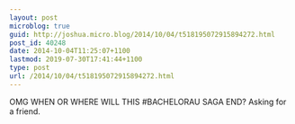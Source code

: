 ```yaml
---
layout: post
microblog: true
guid: http://joshua.micro.blog/2014/10/04/t518195072915894272.html
post_id: 40248
date: 2014-10-04T11:25:07+1100
lastmod: 2019-07-30T17:41:44+1100
type: post
url: /2014/10/04/t518195072915894272.html
---
```

OMG WHEN OR WHERE WILL THIS #BACHELORAU SAGA END? Asking for a friend.
